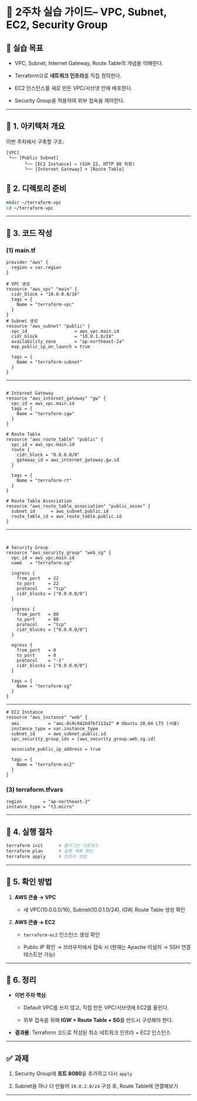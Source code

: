# 📝 2주차 실습 가이드– VPC, Subnet, EC2, Security Group

## 🎯 실습 목표

- VPC, Subnet, Internet Gateway, Route Table의 개념을 이해한다.
    
- Terraform으로 **네트워크 인프라**를 직접 정의한다.
    
- EC2 인스턴스를 새로 만든 VPC/서브넷 안에 배포한다.
    
- Security Group을 적용하여 외부 접속을 제어한다.
    

---

## 📌 1. 아키텍처 개요

이번 주차에서 구축할 구조:

```
[VPC]
 └── [Public Subnet]
       └── [EC2 Instance] ← (SSH 22, HTTP 80 허용)
       └── [Internet Gateway] + [Route Table]
```


## 📌 2. 디렉토리 준비

```bash
mkdir ~/terraform-vpc
cd ~/terraform-vpc
```

---
<!-- _class: medium -->

## 📌 3. 코드 작성

### (1) main.tf

```hcl
provider "aws" {
  region = var.region
}

# VPC 생성
resource "aws_vpc" "main" {
  cidr_block = "10.0.0.0/16"
  tags = {
    Name = "terraform-vpc"
  }
}
# Subnet 생성
resource "aws_subnet" "public" {
  vpc_id                  = aws_vpc.main.id
  cidr_block              = "10.0.1.0/24"
  availability_zone       = "ap-northeast-2a"
  map_public_ip_on_launch = true

  tags = {
    Name = "terraform-subnet"
  }
}
```
---

<!-- _class: medium -->

```hcl

# Internet Gateway
resource "aws_internet_gateway" "gw" {
  vpc_id = aws_vpc.main.id
  tags = {
    Name = "terraform-igw"
  }
}

# Route Table
resource "aws_route_table" "public" {
  vpc_id = aws_vpc.main.id
  route {
    cidr_block = "0.0.0.0/0"
    gateway_id = aws_internet_gateway.gw.id
  }

  tags = {
    Name = "terraform-rt"
  }
}

# Route Table Association
resource "aws_route_table_association" "public_assoc" {
  subnet_id      = aws_subnet.public.id
  route_table_id = aws_route_table.public.id
}

```
---
<!-- _class: medium -->

```hcl


# Security Group
resource "aws_security_group" "web_sg" {
  vpc_id = aws_vpc.main.id
  name   = "terraform-sg"

  ingress {
    from_port   = 22
    to_port     = 22
    protocol    = "tcp"
    cidr_blocks = ["0.0.0.0/0"]
  }

  ingress {
    from_port   = 80
    to_port     = 80
    protocol    = "tcp"
    cidr_blocks = ["0.0.0.0/0"]
  }

  egress {
    from_port   = 0
    to_port     = 0
    protocol    = "-1"
    cidr_blocks = ["0.0.0.0/0"]
  }

  tags = {
    Name = "terraform-sg"
  }
}

```
---
```hcl
# EC2 Instance
resource "aws_instance" "web" {
  ami           = "ami-0c9c942bd7bf113a2" # Ubuntu 20.04 LTS (서울)
  instance_type = var.instance_type
  subnet_id     = aws_subnet.public.id
  vpc_security_group_ids = [aws_security_group.web_sg.id]

  associate_public_ip_address = true

  tags = {
    Name = "terraform-ec2"
  }
}
```

### (3) terraform.tfvars

```hcl
region        = "ap-northeast-2"
instance_type = "t3.micro"
```

---

## 📌 4. 실행 절차

```bash
terraform init      # 플러그인 다운로드
terraform plan      # 실행 계획 확인
terraform apply     # 인프라 생성
```

---

## 📌 5. 확인 방법

1. **AWS 콘솔 → VPC**
    
    - 새 VPC(10.0.0.0/16), Subnet(10.0.1.0/24), IGW, Route Table 생성 확인
        
2. **AWS 콘솔 → EC2**
    
    - `terraform-ec2` 인스턴스 생성 확인
        
    - Public IP 확인 → 브라우저에서 접속 시 (현재는 Apache 미설치 → SSH 연결 테스트만 가능)
        

---

## 📌 6. 정리

- **이번 주차 핵심**:
    
    - Default VPC를 쓰지 않고, 직접 만든 VPC/서브넷에 EC2를 올린다.
        
    - 외부 접속을 위해 **IGW + Route Table + SG**를 반드시 구성해야 한다.
        
- **결과물**: Terraform 코드로 작성된 최소 네트워크 인프라 + EC2 인스턴스
    

---

## ✅ 과제

1. Security Group에 **포트 8080**을 추가하고 다시 `apply`
    
2. Subnet을 하나 더 만들어 `10.0.2.0/24` 구성 후, Route Table에 연결해보기
    

---
